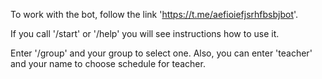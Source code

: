To work with the bot, follow the link 'https://t.me/aefioiefjsrhfbsbjbot'.

If you call '/start' or '/help' you will see instructions how to use it. 

Enter '/group' and your group to select one. Also, you can enter 'teacher' and your name to choose schedule for teacher.